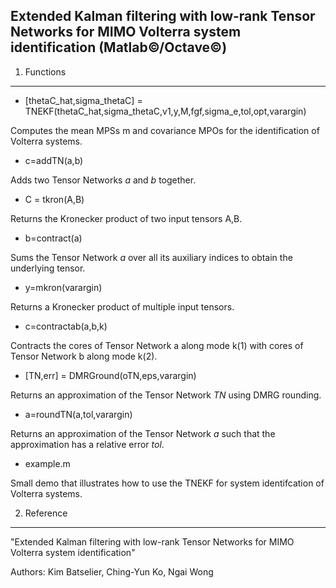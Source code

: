 Extended Kalman filtering with low-rank Tensor Networks for MIMO Volterra system identification (Matlab&copy;/Octave&copy;)
-------------------------------------------------------------------------------------------------------------------------------


1. Functions
------------

* [thetaC_hat,sigma_thetaC] = TNEKF(thetaC_hat,sigma_thetaC,v1,y,M,fgf,sigma_e,tol,opt,varargin)

Computes the mean MPSs m and covariance MPOs for the identification of Volterra systems.

* c=addTN(a,b)

Adds two Tensor Networks *a* and *b* together.

* C = tkron(A,B)

Returns the Kronecker product of two input tensors A,B.

* b=contract(a)

Sums the Tensor Network *a* over all its auxiliary indices to obtain the underlying tensor.

* y=mkron(varargin)

Returns a Kronecker product of multiple input tensors.

* c=contractab(a,b,k)

Contracts the cores of Tensor Network a along mode k(1) with cores of Tensor Network b along mode k(2).

* [TN,err] = DMRGround(oTN,eps,varargin)

Returns an approximation of the Tensor Network *TN* using DMRG rounding.

* a=roundTN(a,tol,varargin)

Returns an approximation of the Tensor Network *a* such that the approximation has a relative error *tol*.


* example.m

Small demo that illustrates how to use the TNEKF for system identifcation of Volterra systems.


2. Reference
------------

"Extended Kalman filtering with low-rank Tensor Networks for MIMO Volterra system identification"


Authors: Kim Batselier, Ching-Yun Ko, Ngai Wong
